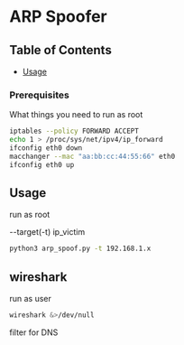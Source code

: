 # ARP Spoofer

## Table of Contents
- [Usage](#usage)

### Prerequisites

What things you need to run as root

```bash
iptables --policy FORWARD ACCEPT
echo 1 > /proc/sys/net/ipv4/ip_forward
ifconfig eth0 down
macchanger --mac "aa:bb:cc:44:55:66" eth0
ifconfig eth0 up
```

## Usage <a name = "usage"></a>

run as root

--target(-t) ip_victim

```bash
python3 arp_spoof.py -t 192.168.1.x
```

## wireshark

run as user

```bash
wireshark &>/dev/null
```
filter for DNS